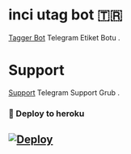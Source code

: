 # inci utag bot 🇹🇷
[Tagger Bot](https://t.me/Tegger_utag_bot) Telegram Etiket Botu .

# Support 
[Support](https://t.me/hababammsinifi) Telegram Support Grub .

### 🚀 Deploy to heroku
[![Deploy](https://www.herokucdn.com/deploy/button.svg)](https://heroku.com/deploy?template=https://github.com/Efsane2323/inci-tagger)
-









